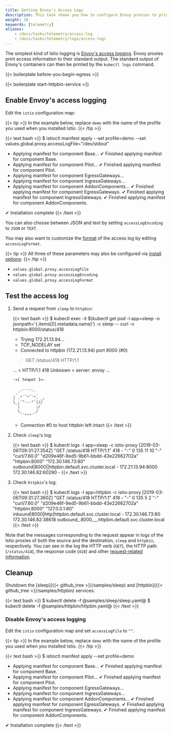 ```yaml
---
title: Getting Envoy's Access Logs
description: This task shows you how to configure Envoy proxies to print access logs to their standard output.
weight: 10
keywords: [telemetry]
aliases:
    - /docs/tasks/telemetry/access-log
    - /docs/tasks/telemetry/logs/access-log/
---
```


The simplest kind of Istio logging is
[Envoy's access logging](https://www.envoyproxy.io/docs/envoy/latest/configuration/observability/access_log).
Envoy proxies print access information to their standard output.
The standard output of Envoy's containers can then be printed by the `kubectl logs` command.

{{< boilerplate before-you-begin-egress >}}

{{< boilerplate start-httpbin-service >}}

## Enable Envoy's access logging

Edit the `istio` configuration map:

{{< tip >}}
In the example below, replace `demo` with the name of the profile you used when you installed Istio.
{{< /tip >}}

{{< text bash >}}
$ istioctl manifest apply --set profile=demo --set values.global.proxy.accessLogFile="/dev/stdout"
- Applying manifest for component Base...
✔ Finished applying manifest for component Base.
- Applying manifest for component Pilot...
✔ Finished applying manifest for component Pilot.
- Applying manifest for component EgressGateways...
- Applying manifest for component IngressGateways...
- Applying manifest for component AddonComponents...
✔ Finished applying manifest for component EgressGateways.
✔ Finished applying manifest for component IngressGateways.
✔ Finished applying manifest for component AddonComponents.


✔ Installation complete
{{< /text >}}

You can also choose between JSON and text by setting `accessLogEncoding` to `JSON` or `TEXT`.

You may also want to customize the
[format](https://www.envoyproxy.io/docs/envoy/latest/configuration/observability/access_log#format-rules) of the access log by editing `accessLogFormat`.

{{< tip >}}
All three of these parameters may also be configured via [install options](https://archive.istio.io/v1.4/docs/reference/config/installation-options/):
{{< /tip >}}

* `values.global.proxy.accessLogFile`
* `values.global.proxy.accessLogEncoding`
* `values.global.proxy.accessLogFormat`

## Test the access log

1.  Send a request from `sleep` to `httpbin`:

    {{< text bash >}}
    $ kubectl exec -it $(kubectl get pod -l app=sleep -o jsonpath='{.items[0].metadata.name}') -c sleep -- curl -v httpbin:8000/status/418
    *   Trying 172.21.13.94...
    * TCP_NODELAY set
    * Connected to httpbin (172.21.13.94) port 8000 (#0)
    > GET /status/418 HTTP/1.1

    ...
    < HTTP/1.1 418 Unknown
    < server: envoy
    ...

        -=[ teapot ]=-

           _...._
         .'  _ _ `.
        | ."` ^ `". _,
        \_;`"---"`|//
          |       ;/
          \_     _/
            `"""`
    * Connection #0 to host httpbin left intact
    {{< /text >}}

1.  Check `sleep`'s log:

    {{< text bash >}}
    $ kubectl logs -l app=sleep -c istio-proxy
    [2019-03-06T09:31:27.354Z] "GET /status/418 HTTP/1.1" 418 - "-" 0 135 11 10 "-" "curl/7.60.0" "d209e46f-9ed5-9b61-bbdd-43e22662702a" "httpbin:8000" "172.30.146.73:80" outbound|8000||httpbin.default.svc.cluster.local - 172.21.13.94:8000 172.30.146.82:60290 -
    {{< /text >}}

1.  Check `httpbin`'s log:

    {{< text bash >}}
    $ kubectl logs -l app=httpbin -c istio-proxy
    [2019-03-06T09:31:27.360Z] "GET /status/418 HTTP/1.1" 418 - "-" 0 135 5 2 "-" "curl/7.60.0" "d209e46f-9ed5-9b61-bbdd-43e22662702a" "httpbin:8000" "127.0.0.1:80" inbound|8000|http|httpbin.default.svc.cluster.local - 172.30.146.73:80 172.30.146.82:38618 outbound_.8000_._.httpbin.default.svc.cluster.local
    {{< /text >}}

Note that the messages corresponding to the request appear in logs of the Istio proxies of both the source and the destination, `sleep` and `httpbin`, respectively. You can see in the log the HTTP verb (`GET`), the HTTP path (`/status/418`), the response code (`418`) and other [request-related information](https://www.envoyproxy.io/docs/envoy/latest/configuration/observability/access_log#format-rules).

## Cleanup

Shutdown the [sleep]({{< github_tree >}}/samples/sleep) and [httpbin]({{< github_tree >}}/samples/httpbin) services:

{{< text bash >}}
$ kubectl delete -f @samples/sleep/sleep.yaml@
$ kubectl delete -f @samples/httpbin/httpbin.yaml@
{{< /text >}}

### Disable Envoy's access logging

Edit the `istio` configuration map and set `accessLogFile` to `""`.

{{< tip >}}
In the example below, replace `demo` with the name of the profile you used when you installed Istio.
{{< /tip >}}

{{< text bash >}}
$ istioctl manifest apply --set profile=demo
- Applying manifest for component Base...
✔ Finished applying manifest for component Base.
- Applying manifest for component Pilot...
✔ Finished applying manifest for component Pilot.
- Applying manifest for component EgressGateways...
- Applying manifest for component IngressGateways...
- Applying manifest for component AddonComponents...
✔ Finished applying manifest for component EgressGateways.
✔ Finished applying manifest for component IngressGateways.
✔ Finished applying manifest for component AddonComponents.


✔ Installation complete
{{< /text >}}
